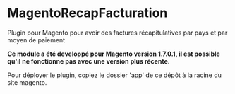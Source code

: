# MagentoRecapFacturation
Plugin pour Magento pour avoir des factures récapitulatives par pays et par moyen de paiement

**Ce module a été developpé pour Magento version 1.7.0.1, il est possible qu'il ne fonctionne pas avec une version plus récente.**

Pour déployer le plugin, copiez le dossier 'app' de ce dépôt à la racine du site magento.
